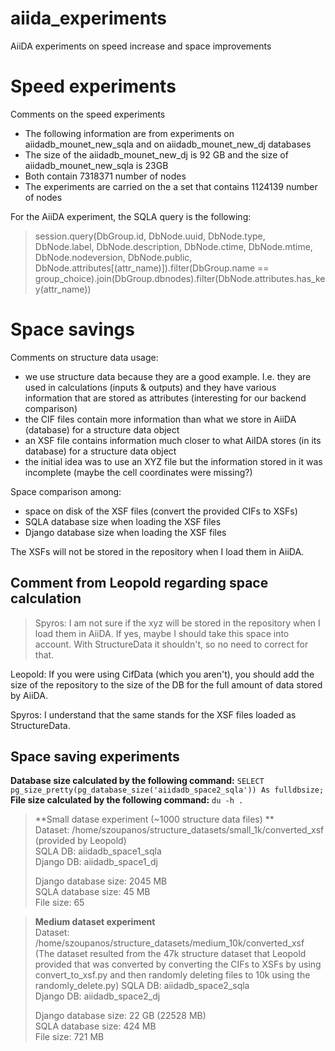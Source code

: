# aiida_experiments
AiiDA experiments on speed increase and space improvements

Speed experiments
=================
Comments on the speed experiments
- The following information are from experiments on aiidadb_mounet_new_sqla and on aiidadb_mounet_new_dj databases
- The size of the aiidadb_mounet_new_dj is 92 GB and the size of aiidadb_mounet_new_sqla is 23GB
- Both contain 7318371 number of nodes
- The experiments are carried on the a set that contains 1124139 number of nodes

For the AiiDA experiment, the SQLA query is the following:
> session.query(DbGroup.id, DbNode.uuid, DbNode.type, DbNode.label, DbNode.description, DbNode.ctime, DbNode.mtime, DbNode.nodeversion, DbNode.public, DbNode.attributes[(attr_name)]).filter(DbGroup.name == group_choice).join(DbGroup.dbnodes).filter(DbNode.attributes.has_key(attr_name))



Space savings
=============
Comments on structure data usage:
- we use structure data because they are a good example. I.e. they are used in calculations (inputs & outputs) and they have various information that are stored as attributes (interesting for our backend comparison)
- the CIF files contain more information than what we store in AiiDA (database) for a structure data object
- an XSF file contains information much closer to what AiIDA stores (in its database) for a structure data object
- the initial idea was to use an XYZ file but the information stored in it was incomplete (maybe the cell coordinates were missing?)

Space comparison among:
- space on disk of the XSF files (convert the provided CIFs to XSFs)
- SQLA database size when loading the XSF files
- Django database size when loading the XSF files

The XSFs will not be stored in the repository when I load them in AiiDA.

Comment from Leopold regarding space calculation
------------------------------------------------
> Spyros:
> I am not sure if the xyz will be stored in the repository when I load them
> in AiiDA. If yes, maybe I should take this space into account.
> With StructureData it shouldn't, so no need to correct for that.

Leopold:
If you were using CifData (which you aren't), you should add the size
of the repository to the size of the DB for the full amount of data
stored by AiiDA.

Spyros: I understand that the same stands for the XSF files loaded as StructureData.


Space saving experiments
------------------------

**Database size calculated by the following command:**
`SELECT pg_size_pretty(pg_database_size('aiidadb_space2_sqla')) As fulldbsize;`
**File size calculated by the following command:**
`du -h .`


> **Small datase experiment (~1000 structure data files) **  
> Dataset: /home/szoupanos/structure_datasets/small_1k/converted_xsf (provided by Leopold)  
> SQLA DB: aiidadb_space1_sqla  
> Django DB: aiidadb_space1_dj  
>   
> Django database size: 2045 MB  
> SQLA database size: 45 MB  
> File size: 65  

> **Medium dataset experiment**  
> Dataset: /home/szoupanos/structure_datasets/medium_10k/converted_xsf  
> (The dataset resulted from the 47k structure dataset that Leopold provided that was converted by converting the CIFs to XSFs by using convert_to_xsf.py and then randomly deleting files to 10k using the randomly_delete.py)
> SQLA DB: aiidadb_space2_sqla  
> Django DB: aiidadb_space2_dj  
>   
> Django database size: 22 GB (22528 MB)  
> SQLA database size: 424 MB  
> File size: 721 MB